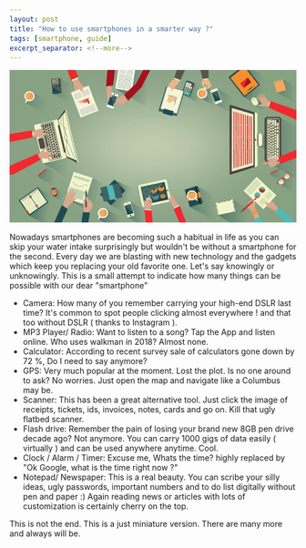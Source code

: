 ```yaml
---
layout: post
title: "How to use smartphones in a smarter way ?"
tags: [smartphone, guide]
excerpt_separator: <!--more-->
---
```


<img src="/assets/img/smartphonepost.jpg" alt="smartphone heading">

<p>Nowadays smartphones are becoming such a habitual in life as you can skip your water intake surprisingly but wouldn't be without a smartphone for the second. Every day we are blasting with new technology and the gadgets which keep you replacing your old favorite one. Let's say knowingly or unknowingly. This is a small attempt to indicate how many things can be possible with our dear "smartphone"</p> <!--more-->
<ul>
<li>Camera: How many of you remember carrying your high-end DSLR last time? It's common to spot people clicking almost everywhere ! and that too without DSLR ( thanks to Instagram ).</li>
<li>MP3 Player/ Radio: Want to listen to a song? Tap the App and listen online. Who uses walkman in 2018? Almost none.</li>
<li>Calculator: According to recent survey sale of calculators gone down by 72 %, Do I need to say anymore?</li>
<li>GPS: Very much popular at the moment. Lost the plot. Is no one around to ask? No worries. Just open the map and navigate like a Columbus may be.</li>
<li>Scanner: This has been a great alternative tool. Just click the image of receipts, tickets, ids, invoices, notes, cards and go on. Kill that ugly flatbed scanner.</li>
<li>Flash drive: Remember the pain of losing your brand new 8GB pen drive decade ago? Not anymore. You can carry 1000 gigs of data easily ( virtually ) and can be used anywhere anytime. Cool.</li>
<li>Clock / Alarm / Timer: Excuse me, Whats the time? highly replaced by "Ok Google, what is the time right now ?"</li>
<li>Notepad/ Newspaper: This is a real beauty. You can scribe your silly ideas, ugly passwords, important numbers and to do list digitally without pen and paper :) Again reading news or articles with lots of customization is certainly cherry on the top.</li>
</ul>
<p>This is not the end. This is a just miniature version. There are many more and always will be.</p>
